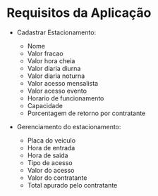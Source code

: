 # Requisitos da Aplicação

- Cadastrar Estacionamento:
    - Nome
    - Valor fracao
    - Valor hora cheia
    - Valor diaria diurna
    - Valor diaria noturna
    - Valor acesso mensalista
    - Valor acesso evento
    - Horario de funcionamento
    - Capacidade
    - Porcentagem de retorno por contratante

- Gerenciamento do estacionamento:
    - Placa do veiculo
    - Hora de entrada
    - Hora de saida
    - Tipo de acesso
    - Valor do acesso
    - Valor do contratante
    - Total apurado pelo contratante
